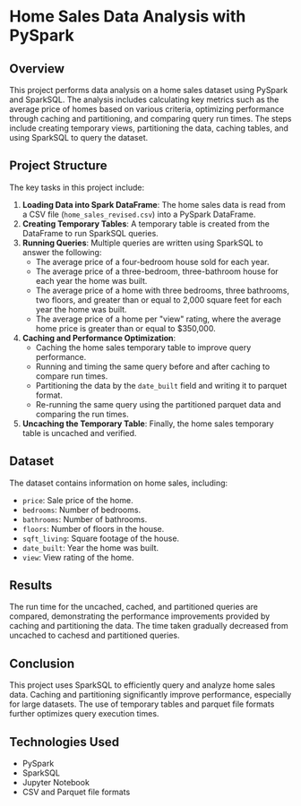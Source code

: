 # Home Sales Data Analysis with PySpark

## Overview

This project performs data analysis on a home sales dataset using PySpark and SparkSQL. The analysis includes calculating key metrics such as the average price of homes based on various criteria, optimizing performance through caching and partitioning, and comparing query run times. The steps include creating temporary views, partitioning the data, caching tables, and using SparkSQL to query the dataset.

## Project Structure

The key tasks in this project include:

1. **Loading Data into Spark DataFrame**: The home sales data is read from a CSV file (`home_sales_revised.csv`) into a PySpark DataFrame.
2. **Creating Temporary Tables**: A temporary table is created from the DataFrame to run SparkSQL queries.
3. **Running Queries**: Multiple queries are written using SparkSQL to answer the following:
   - The average price of a four-bedroom house sold for each year.
   - The average price of a three-bedroom, three-bathroom house for each year the home was built.
   - The average price of a home with three bedrooms, three bathrooms, two floors, and greater than or equal to 2,000 square feet for each year the home was built.
   - The average price of a home per "view" rating, where the average home price is greater than or equal to $350,000.
4. **Caching and Performance Optimization**: 
   - Caching the home sales temporary table to improve query performance.
   - Running and timing the same query before and after caching to compare run times.
   - Partitioning the data by the `date_built` field and writing it to parquet format.
   - Re-running the same query using the partitioned parquet data and comparing the run times.
5. **Uncaching the Temporary Table**: Finally, the home sales temporary table is uncached and verified.

## Dataset

The dataset contains information on home sales, including:
- `price`: Sale price of the home.
- `bedrooms`: Number of bedrooms.
- `bathrooms`: Number of bathrooms.
- `floors`: Number of floors in the house.
- `sqft_living`: Square footage of the house.
- `date_built`: Year the home was built.
- `view`: View rating of the home.


## Results

The run time for the uncached, cached, and partitioned queries are compared, demonstrating the performance improvements provided by caching and partitioning the data.
The time taken gradually decreased from uncached to cachesd and partitioned queries.

## Conclusion

This project uses SparkSQL to efficiently query and analyze home sales data. Caching and partitioning significantly improve performance, especially for large datasets. The use of temporary tables and parquet file formats further optimizes query execution times.

## Technologies Used

- PySpark
- SparkSQL
- Jupyter Notebook
- CSV and Parquet file formats
